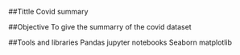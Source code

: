 ##Tittle
Covid summary

##Objective 
To give the summarry of the covid dataset

##Tools and libraries
Pandas
jupyter notebooks
Seaborn
matplotlib
